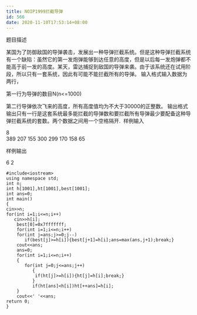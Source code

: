```yaml
---
title: NOIP1999拦截导弹
id: 566
date: 2020-11-10T17:53:14+08:00
---
```



题目描述

某国为了防御敌国的导弹袭击，发展出一种导弹拦截系统。但是这种导弹拦截系统有一个缺陷：虽然它的第一发炮弹能够到达任意的高度，但是以后每一发炮弹都不能高于前一发的高度。某天，雷达捕捉到敌国的导弹来袭。由于该系统还在试用阶段，所以只有一套系统，因此有可能不能拦截所有的导弹。 输入格式输入数据为两行， 

第一行为导弹的数目N(n<=1000)

第二行导弹依次飞来的高度，所有高度值均为不大于30000的正整数。 输出格式输出只有一行是这套系统最多能拦截的导弹数和要拦截所有导弹最少要配备这种导弹拦截系统的套数。两个数据之间用一个空格隔开.  样例输入

8  
389 207 155 300 299 170 158 65

样例输出

6 2

```
#include<iostream>
using namespace std;
int n;
int h[1001],ht[1001],best[1001];
int ans=0;
int main()
{
cin>>n;
for(int i=1;i<=n;i++)
   cin>>h[i];
    best[0]=0x7fffffff;
    for(int i=1;i<=n;i++)
    for(int j=ans;j>=0;j--)
       if(best[j]>=h[i]){best[j+1]=h[i];ans=max(ans,j+1);break;}
    cout<<ans;
    ans=0;
    for(int i=1;i<=n;i++)
    {
       for(int j=0;j<=ans;j++)
          {
           if(ht[j]>=h[i]){ht[j]=h[i];break;}
          }
          if(ht[ans]<h[i])ht[++ans]=h[i];
    }
    cout<<' '<<ans;
return 0;
}
```